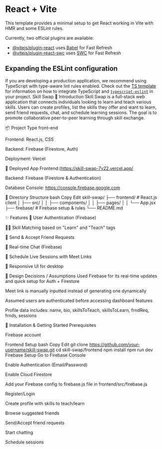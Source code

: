 # React + Vite

This template provides a minimal setup to get React working in Vite with HMR and some ESLint rules.

Currently, two official plugins are available:

- [@vitejs/plugin-react](https://github.com/vitejs/vite-plugin-react/blob/main/packages/plugin-react) uses [Babel](https://babeljs.io/) for Fast Refresh
- [@vitejs/plugin-react-swc](https://github.com/vitejs/vite-plugin-react/blob/main/packages/plugin-react-swc) uses [SWC](https://swc.rs/) for Fast Refresh

## Expanding the ESLint configuration

If you are developing a production application, we recommend using TypeScript with type-aware lint rules enabled. Check out the [TS template](https://github.com/vitejs/vite/tree/main/packages/create-vite/template-react-ts) for information on how to integrate TypeScript and [`typescript-eslint`](https://typescript-eslint.io) in your project.
Skill Swap
🧠 Introduction
Skill Swap is a full-stack web application that connects individuals looking to learn and teach various skills. Users can create profiles, list the skills they offer and want to learn, send friend requests, chat, and schedule learning sessions. The goal is to promote collaborative peer-to-peer learning through skill exchange.

📦 Project Type
front-end

Frontend: React.js,  CSS

Backend: Firebase (Firestore, Auth)

Deployment: Vercel

🔗 Deployed App
Frontend:(https://skill-swap-7v22.vercel.app/

Backend: Firebase (Firestore & Authentication)

Database Console: https://console.firebase.google.com

📁 Directory Structure
bash
Copy
Edit
skill-swap/
├── frontend/      # React.js client
│   ├── src/
│   │   ├── components/
│   │   ├── pages/
│   │   └── App.jsx
├── firebase/      # Firebase setup & rules
└── README.md

✨ Features
🔐 User Authentication (Firebase)

🧑‍🎓 Skill Matching based on "Learn" and "Teach" tags

🤝 Send & Accept Friend Requests

💬 Real-time Chat (Firebase)

📆 Schedule Live Sessions with Meet Links

📲 Responsive UI for  desktop 

📐 Design Decisions / Assumptions
Used Firebase for its real-time updates and quick setup for Auth + Firestore

Meet link is manually inputted instead of generating one dynamically

Assumed users are authenticated before accessing dashboard features

Profile data includes: name, bio, skillsToTeach, skillsToLearn, frndReq, frnds, sessions

🚀 Installation & Getting Started
Prerequisites


Firebase account

Frontend Setup
bash
Copy
Edit
git clone https://github.com/your-username/skill-swap.git
cd skill-swap/frontend
npm install
npm run dev
Firebase Setup
Go to Firebase Console

Enable Authentication (Email/Password)

Enable Cloud Firestore

Add your Firebase config to firebase.js file in frontend/src/firebase.js


Register/Login

Create profile with skills to teach/learn

Browse suggested friends

Send/Accept friend requests

Start chatting

Schedule sessions

